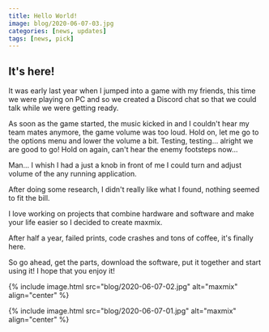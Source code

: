 ```yaml
---
title: Hello World!
image: blog/2020-06-07-03.jpg
categories: [news, updates]
tags: [news, pick]
---
```


## It's here!
It was early last year when I jumped into a game with my friends, this time we were playing on PC and so we created a Discord chat so that we could talk while we were getting ready.

As soon as the game started, the music kicked in and I couldn't hear my team mates anymore, the game volume was too loud. Hold on, let me go to the options menu and lower the volume a bit. Testing, testing... alright we are good to go! Hold on again, can't hear the enemy footsteps now...

Man... I whish I had a just a knob in front of me I could turn and adjust volume of the any running application.

After doing some research, I didn't really like what I found, nothing seemed to fit the bill.

I love working on projects that combine hardware and software and make your life easier so I decided to create maxmix.

After half a year, failed prints, code crashes and tons of coffee, it's finally here.

So go ahead, get the parts, download the software, put it together and start using it! I hope that you enjoy it!


{% include image.html 
    src="blog/2020-06-07-02.jpg"
    alt="maxmix"
    align="center"
%}

{% include image.html 
    src="blog/2020-06-07-01.jpg"
    alt="maxmix"
    align="center"
%}
